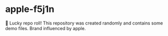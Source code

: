 ﻿# apple-f5j1n

🎲 Lucky repo roll!
This repository was created randomly and contains some demo files.
Brand influenced by apple.
